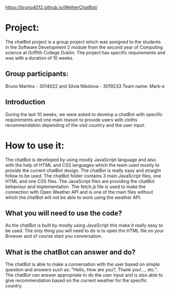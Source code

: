 https://bruno4012.github.io/WetherChatBot/

# Project:
The chatBot project is a group project which was assigned to the students in the Software Development 2 module from the second year of Computing science at Griffith College Dublin. The project has specific requirements and was with a duration of 10 weeks.
## Group participants:
Bruno Martins - 3014022 and Silvia Nikolova - 3019233
Team name: Mark-e
## Introduction
During the last 10 weeks, we were asked to develop a chatBot with specific requirements and one main reason to provide users with cloths recommendation depending of the visit country and the user input.
# How to use it:
The chatBot is developed by using mostly JavaScript language and also with the help of HTML and CSS languages which the team used mostly to provide the current chatBot design.
The chatBot is really easy and straight follow to be used. The chatBot folder contains 3 main JavaScript files, one HTML and one CSS files. The JavaScript files are providing the chatBot behaviour and implementation.
The fetch.js file is used to make the connection with Open Weather API and is one of the main files without which the chatBot will not be able to work using the weather API.
## What you will need to use the code?
As the chatBot is built by mostly using JavaScript this make it really easy to be used. The only thing you will need to do is to open the HTML file on your Browser and of course start you conversation.
## What is the chatBot can answer and do?
The chatBot is able to make a conversation with the user based on simple question and answers such as: "Hello, How are you?, Thank you!..., etc.". The chatBot can answer appropriate to do the user input and is also able to give recommendation based on the current weather for the specific country.
